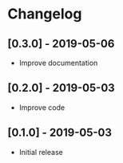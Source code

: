 # Changelog

## [0.3.0] - 2019-05-06

* Improve documentation

## [0.2.0] - 2019-05-03

* Improve code

## [0.1.0] - 2019-05-03

* Initial release
